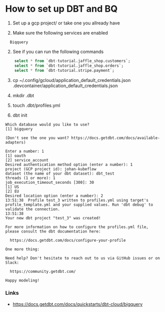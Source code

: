 # How to set up DBT and BQ 

1. Set up a gcp project/ or take one you allready have

2. Make sure the following services are enabled 
```bas
  Biqquery 
```
2. See if you can run the following commands 

```sql
    select * from `dbt-tutorial.jaffle_shop.customers`;
    select * from `dbt-tutorial.jaffle_shop.orders`;
    select * from `dbt-tutorial.stripe.payment`;
```

3. cp ~/.config/gcloud/application_default_credentials.json .devcontainer/application_default_credentials.json

4. mkdir .dbt 

5. touch .dbt/profiles.yml

6. dbt init 

```
Which database would you like to use?
[1] bigquery

(Don't see the one you want? https://docs.getdbt.com/docs/available-adapters)

Enter a number: 1
[1] oauth
[2] service_account
Desired authentication method option (enter a number): 1
project (GCP project id): johan-kubeflow
dataset (the name of your dbt dataset): dbt_test
threads (1 or more): 1
job_execution_timeout_seconds [300]: 30
[1] US
[2] EU
Desired location option (enter a number): 2
13:51:38  Profile test_3 written to profiles.yml using target's profile_template.yml and your supplied values. Run 'dbt debug' to validate the connection.
13:51:38  
Your new dbt project "test_3" was created!

For more information on how to configure the profiles.yml file,
please consult the dbt documentation here:

  https://docs.getdbt.com/docs/configure-your-profile

One more thing:

Need help? Don't hesitate to reach out to us via GitHub issues or on Slack:

  https://community.getdbt.com/

Happy modeling!
```







### Links 
- https://docs.getdbt.com/docs/quickstarts/dbt-cloud/bigquery

